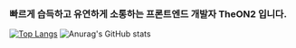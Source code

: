 ### 빠르게 습득하고 유연하게 소통하는 프론트엔드 개발자 TheON2 입니다.

[![Top Langs](https://github-readme-stats.vercel.app/api/top-langs/?username=TheON2&layout=donut&hide=python)](https://github.com/TheON2/github-readme-stats)
![Anurag's GitHub stats](https://github-readme-stats.vercel.app/api?username=TheON2&show_icons=true&theme=Gradient)

